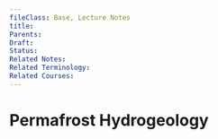 ```yaml
---
fileClass: Base, Lecture Notes
title: 
Parents: 
Draft: 
Status: 
Related Notes: 
Related Terminology: 
Related Courses: 
---
```

# Permafrost Hydrogeology
